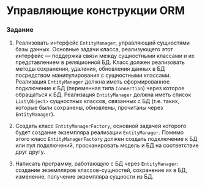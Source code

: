# Управляющие конструкции ORM

### Задание

1. Реализовать интерфейс `EntityManager`, управляющий сущностями базы данных. Основные задачи класса, реализующего этот интерфейс — поддержка связи между сущностными классами и их представлением в реляционной БД. Класс должен реализовать методы сохранения, удаления, обновления данных в БД посредством манипулирования с сущностными классами. Реализация `EntityManager` должна иметь сформированное подключение к БД (переменная типа `Connection`) через которое обращаться к БД. Реализация `EntityManager` должна иметь список `List\Object>` сущностных классов, связанных с БД (т.е. таких, которые были сохранены, обновлены, прочитаны через `EntityManager`).

2. Создать класс `EntityManagerFactory`, основной задачей которого будет создание экземпляра реализации `EntityManager`. Помимо этого класс `EntityManagerFactory` должен создать подключение к БД или пул подключений, просканировать модель и БД на соответствие друг другу.
3. Написать программу, работающую с БД через `EntityManager`: создание экземпляров классов-сущностей, сохранение их в БД, изменение, получение экземпляра сущности из БД.